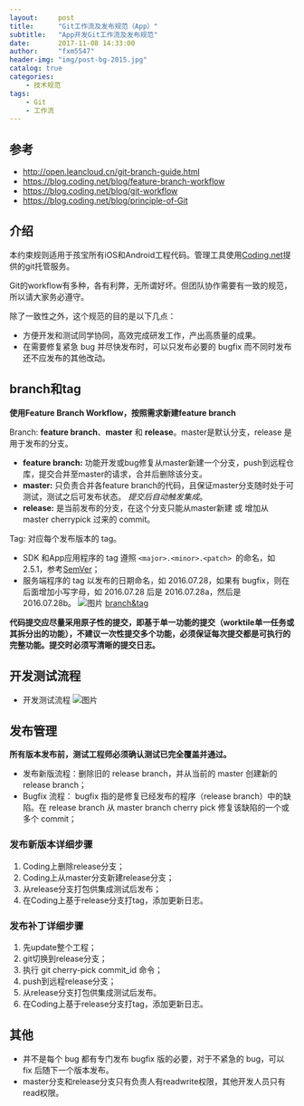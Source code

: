 ```yaml
---
layout:     post
title:      "Git工作流及发布规范（App）"
subtitle:   "App开发Git工作流及发布规范"
date:       2017-11-08 14:33:00
author:     "fxm5547"
header-img: "img/post-bg-2015.jpg"
catalog: true
categories:
    - 技术规范
tags:
    - Git
    - 工作流
---
```


## 参考

- <http://open.leancloud.cn/git-branch-guide.html>
- <https://blog.coding.net/blog/feature-branch-workflow>
- <https://blog.coding.net/blog/git-workflow>
- <https://blog.coding.net/blog/principle-of-Git>


## 介绍

本约束规则适用于孩宝所有iOS和Android工程代码。管理工具使用[Coding.net](https://coding.net/user)提供的git托管服务。

Git的workflow有多种，各有利弊，无所谓好坏。但团队协作需要有一致的规范，所以请大家务必遵守。

除了一致性之外，这个规范的目的是以下几点：
- 方便开发和测试同学协同，高效完成研发工作，产出高质量的成果。
- 在需要修复紧急 bug 并尽快发布时，可以只发布必要的 bugfix 而不同时发布还不应发布的其他改动。


## branch和tag

**使用Feature Branch Workflow，按照需求新建feature branch**

Branch: **feature branch**、**master** 和 **release**。master是默认分支，release 是用于发布的分支。

   - **feature branch:** 功能开发或bug修复从master新建一个分支，push到远程仓库，提交合并至master的请求，合并后删除该分支。
   - **master:** 只负责合并各feature branch的代码，且保证master分支随时处于可测试，测试之后可发布状态。 *提交后自动触发集成*。
   - **release:** 是当前发布的分支，在这个分支只能从master新建 或 增加从 master cherrypick 过来的 commit。
  
Tag: 对应每个发布版本的 tag。

- SDK 和App应用程序的 tag 遵照 `<major>.<minor>.<patch> `的命名，如 2.5.1，参考[SemVer](http://semver.org/)；
- 服务端程序的 tag 以发布的日期命名，如 2016.07.28，如果有 bugfix，则在后面增加小写字母，如 2016.07.28 后是 2016.07.28a，然后是 2016.07.28b。
 ![图片](https://dn-coding-net-production-pp.qbox.me/bc4e8fd1-b814-489e-be6c-c0a0c7956018.png) 
[branch&tag](https://www.processon.com/view/link/5989831ae4b02783dc348959)

**代码提交应尽量采用原子性的提交，即基于单一功能的提交（worktile单一任务或其拆分出的功能），不建议一次性提交多个功能，必须保证每次提交都是可执行的完整功能。提交时必须写清晰的提交日志。**


## 开发测试流程
- 开发测试流程
![图片](https://dn-coding-net-production-pp.qbox.me/89069a43-f8d5-4924-9abf-38062098b291.png) 


## 发布管理

**所有版本发布前，测试工程师必须确认测试已完全覆盖并通过。** 

- 发布新版流程：删除旧的 release branch，并从当前的 master 创建新的 release branch；
- Bugfix 流程： bugfix 指的是修复已经发布的程序（release branch）中的缺陷。在 release branch 从 master branch cherry pick 修复该缺陷的一个或多个 commit；

### 发布新版本详细步骤
1. Coding上删除release分支；
2. Coding上从master分支新建release分支；
3. 从release分支打包供集成测试后发布；
4. 在Coding上基于release分支打tag，添加更新日志。

### 发布补丁详细步骤
1. 先update整个工程；
2. git切换到release分支；
3. 执行 git cherry-pick commit_id 命令；
4. push到远程release分支；
5. 从release分支打包供集成测试后发布。
6. 在Coding上基于release分支打tag，添加更新日志。


## 其他
- 并不是每个 bug 都有专门发布 bugfix 版的必要，对于不紧急的 bug，可以 fix 后随下一个版本发布。
- master分支和release分支只有负责人有readwrite权限，其他开发人员只有read权限。